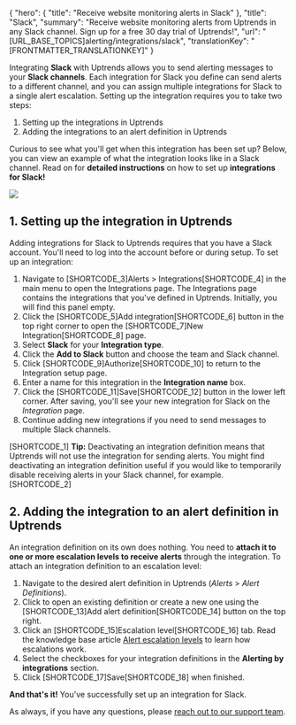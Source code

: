 {
  "hero": {
    "title": "Receive website monitoring alerts in Slack"
  },
  "title": "Slack",
  "summary": "Receive website monitoring alerts from Uptrends in any Slack channel. Sign up for a free 30 day trial of Uptrends!",
  "url": "[URL_BASE_TOPICS]alerting/integrations/slack",
  "translationKey": "[FRONTMATTER_TRANSLATIONKEY]"
}

Integrating **Slack** with Uptrends allows you to send alerting messages to your **Slack channels**. Each integration for Slack you define can send alerts to a different channel, and you can assign multiple integrations for Slack to a single alert escalation. Setting up the integration requires you to take two steps:

1.  Setting up the integrations in Uptrends
2.  Adding the integrations to an alert definition in Uptrends

Curious to see what you'll get when this integration has been set up? Below, you can view an example of what the integration looks like in a Slack channel. Read on for **detailed instructions** on how to set up **integrations for Slack!** 

![]([LINK_URL_1])

## 1. Setting up the integration in Uptrends

Adding integrations for Slack to Uptrends requires that you have a Slack account. You'll need to log into the account before or during setup. To set up an integration:

1.  Navigate to [SHORTCODE_3]Alerts > Integrations[SHORTCODE_4] in the main menu to open the Integrations page. The Integrations page contains the integrations that you've defined in Uptrends. Initially, you will find this panel empty.
2.  Click the [SHORTCODE_5]Add integration[SHORTCODE_6] button in the top right corner to open the [SHORTCODE_7]New Integration[SHORTCODE_8] page.
3.  Select **Slack** for your **Integration type**.
4.  Click the **Add to Slack** button and choose the team and Slack channel.
5.  Click [SHORTCODE_9]Authorize[SHORTCODE_10] to return to the Integration setup page.
6.  Enter a name for this integration in the **Integration name** box.
7.  Click the [SHORTCODE_11]Save[SHORTCODE_12] button in the lower left corner. After saving, you'll see your new integration for Slack on the *Integration* page.
8.  Continue adding new integrations if you need to send messages to multiple Slack channels.

[SHORTCODE_1]
**Tip:** Deactivating an integration definition means that Uptrends will not use the integration for sending alerts. You might find deactivating an integration definition useful if you would like to temporarily disable receiving alerts in your Slack channel, for example.
[SHORTCODE_2]

## 2. Adding the integration to an alert definition in Uptrends

An integration definition on its own does nothing. You need to **attach it to one or more escalation levels to receive alerts** through the integration. To attach an integration definition to an escalation level:

1.  Navigate to the desired alert definition in Uptrends (*Alerts* > *Alert Definitions*).
2.  Click to open an existing definition or create a new one using the [SHORTCODE_13]Add alert definition[SHORTCODE_14] button on the top right.
3.  Click an [SHORTCODE_15]Escalation level[SHORTCODE_16] tab. Read the knowledge base article [Alert escalation levels]([LINK_URL_2]) to learn how escalations work.
4.  Select the checkboxes for your integration definitions in the **Alerting by integrations** section.
5.  Click [SHORTCODE_17]Save[SHORTCODE_18] when finished.

**And that's it!** You've successfully set up an integration for Slack.

As always, if you have any questions, please [reach out to our support team]([LINK_URL_3]).
